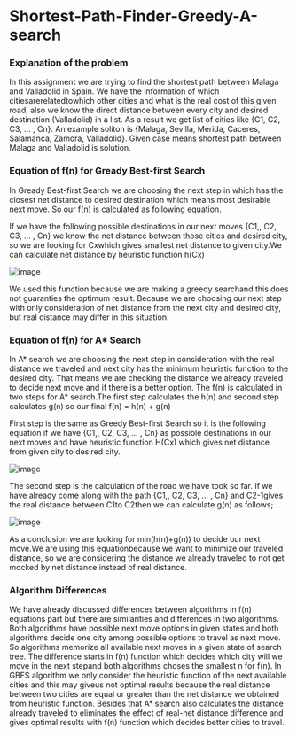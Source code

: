 # Shortest-Path-Finder-Greedy-A-search

### Explanation of the problem

In this assignment we are trying to find the shortest path between Malaga and Valladolid in Spain. We have the information of which citiesarerelatedtowhich other cities and what is the real cost of this given road, also we know the direct distance between every city and desired destination (Valladolid) in a list. As a result we get list of cities like {C1, C2, C3, ... , Cn}. An example soliton is {Malaga, Sevilla, Merida, Caceres, Salamanca, Zamora, Valladolid}. Given case means shortest path between Malaga and Valladolid is solution.


### Equation of f(n) for Gready Best-first Search

In Gready Best-first Search we are choosing the next step in which has the closest net distance to desired destination which means most desirable next move. So our f(n) is calculated as following equation.

If we have the following possible destinations in our next moves {C1,, C2, C3, ... , Cn} we know the net distance between those cities and desired city, so we are looking for Cxwhich gives smallest net distance to given city.We can calculate net distance by heuristic function h(Cx)


![image](https://user-images.githubusercontent.com/41572446/121976803-da7e0080-cd84-11eb-8850-66d4425e4037.png)



We used this function because we are making a greedy searchand this does not guaranties the optimum result. Because we are choosing our next step with only consideration of net distance from the next city and desired city, but real distance may differ in this situation.


### Equation of f(n) for A* Search

In A* search we are choosing the next step in consideration with the real distance we traveled and next city has the minimum heuristic function to the desired city. That means we are checking the distance we already traveled to decide next move and if there is a better option. The f(n) is calculated in two steps for A* search.The first step calculates the h(n) and second step calculates g(n) so our final f(n) = h(n) + g(n)

First step is the same as Greedy Best-first Search so it is the following equation if we have {C1,, C2, C3, ... , Cn} as possible destinations in our next moves and have heuristic function H(Cx) which gives net distance from given city to desired city.

![image](https://user-images.githubusercontent.com/41572446/121976853-ef5a9400-cd84-11eb-9fd4-21411940531b.png)

The second step is the calculation of the road we have took so far. If we have already come along with the path {C1,, C2, C3, ... , Cn} and C2-1gives the real distance between C1to C2then we can calculate g(n) as follows;

![image](https://user-images.githubusercontent.com/41572446/121976870-fe414680-cd84-11eb-8fa3-20d94ee5fb74.png)

As a conclusion we are looking for min(h(n)+g(n)) to decide our next move.We are using this equationbecause we want to minimize our traveled distance, so we are considering the distance we already traveled to not get mocked by net distance instead of real distance.


### Algorithm Differences

We have already discussed differences between algorithms in f(n) equations part but there are similarities and differences in two algorithms. Both algorithms have possible next move options in given states and both algorithms decide one city among possible options to travel as next move. So,algorithms memorize all available next moves in a given state of search tree. The difference starts in f(n) function which decides which city will we move in the next stepand both algorithms choses the smallest n for f(n). In GBFS algorithm we only consider the heuristic function of the next available cities and this may giveus not optimal results because the real distance between two cities are equal or greater than the net distance we obtained from heuristic function. Besides that A* search also calculates the distance already traveled to eliminates the effect of real-net distance difference and gives optimal results with f(n) function which decides better cities to travel.


